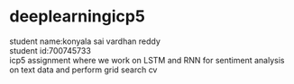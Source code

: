 # deeplearningicp5<br>
student name:konyala sai vardhan reddy<br>
student id:700745733<br>
icp5 assignment where we work on LSTM and RNN for sentiment analysis on text data and perform grid search cv<br>
